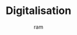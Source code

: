 ---
title: Digitalisation
type: glossary
acronym: digitalisation
synonyms:
  - Digitalization
  - Digital Means
author: 
    - ram
definition: >
     Digitalisation involves converting textbooks, lesson materials, course resources, and other educational content into digital formats such as e-books, online articles, videos, or interactive multimedia. 
relevance: >
    Present in the Mission statement of METIS.
    <br> By embracing digitalisation, METIS aims to leverage the benefits of technology to enhance the educational experience, promote accessibility, facilitate collaboration, and reduce frontal lessons.
sources:
    - reference: [interview, metis_interview, "Minute 00-01-50"]
      usedFor: Discussion regarding the term
history:
    v1:
        date: 2023-06-07
        comment: created initially
todo:
ignore: 
---